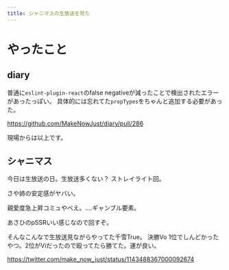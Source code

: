 ```yaml
---
title: シャニマスの生放送を見た
---
```


# やったこと

## diary

普通に`eslint-plugin-react`のfalse negativeが減ったことで検出されたエラーがあったっぽい。
具体的には忘れてた`propTypes`をちゃんと追加する必要があった。

https://github.com/MakeNowJust/diary/pull/286

現場からは以上です。

## シャニマス

今日は生放送の日。生放送多くない？
ストレイライト回。

さや姉の安定感がヤバい。

親愛度急上昇コミュやべえ。‥‥ギャンブル要素。

あさひのpSSRいい感じなので回すぞ。

そんなこんなで生放送見ながらやってた千雪True。
決勝Vo 1位でしんどかったやつ。2位がViだったので殴ってたら勝てた。運が良い。

https://twitter.com/make_now_just/status/1143488367000092674

